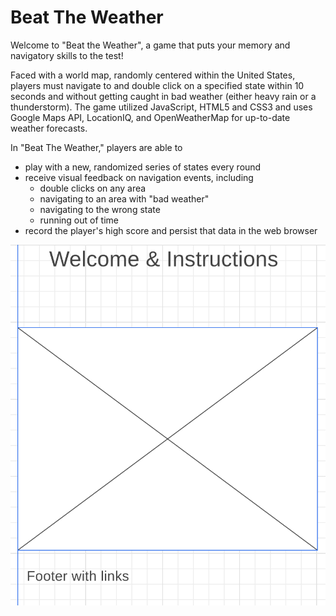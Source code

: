 # Beat The Weather

Welcome to "Beat the Weather", a game that puts your memory and navigatory skills to the test!

Faced with a world map, randomly centered within the United States, players must navigate to and double click on a specified state within 10 seconds and without 
getting caught in bad weather (either heavy rain or a thunderstorm). The game utilized JavaScript, HTML5 and CSS3 and uses Google Maps API, LocationIQ, and OpenWeatherMap for up-to-date weather forecasts.

In "Beat The Weather," players are able to
  - play with a new, randomized series of states every round
  - receive visual feedback on navigation events, including 
    - double clicks on any area 
    - navigating to an area with "bad weather"
    - navigating to the wrong state
    - running out of time
  - record the player's high score and persist that data in the web browser

![Wireframes](wireframes.png)
